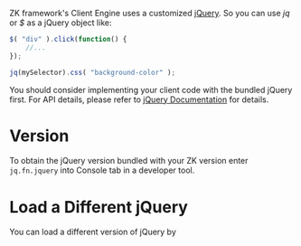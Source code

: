 ZK framework's Client Engine uses a customized
[jQuery](http://jquery.com/). So you can use *jq* or *$* as a
jQuery object like:

```javascript
$( "div" ).click(function() {
    //...
});

jq(mySelector).css( "background-color" );
```

You should consider implementing your client code with the bundled
jQuery first. For API details, please refer to [jQuery
Documentation](http://docs.jquery.com/Main_Page) for details.

# Version

To obtain the jQuery version bundled with your ZK version enter
`jq.fn.jquery` into Console tab in a developer tool.

# Load a Different jQuery

You can load a different version of jQuery by <code>

<script/>

</code> or <code>

<?script?>

</code>. Because ZK always load that script later than ZK scripts, the
different version of jQuery will override `$`. Therefore, you can access
2 versions of jquery with different variables:

- `jq` to access ZK's bundled jQuery
- `$` to access jQuery you loaded

Please check examples:
[jquery.zul](https://github.com/zkoss/zkbooks/blob/master/clientreference/src/main/webapp/jquery.zul),
[jquery2](https://github.com/zkoss/zkbooks/blob/master/clientreference/src/main/webapp/jquery2.zul)
